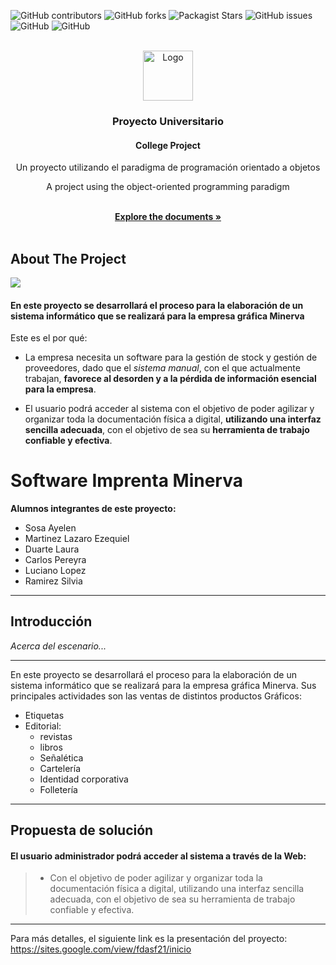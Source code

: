 ![GitHub contributors](https://img.shields.io/github/contributors/lazaroezequielmartinez/POO-2---INTEGRADOR?style=for-the-badge)
![GitHub forks](https://img.shields.io/github/forks/lazaroezequielmartinez/POO-2---INTEGRADOR?style=for-the-badge)
![Packagist Stars](https://img.shields.io/packagist/stars/lazaroezequielmartinez/POO-2---INTEGRADOR?style=for-the-badge)
![GitHub issues](https://img.shields.io/github/issues/lazaroezequielmartinez/POO-2---INTEGRADOR?style=for-the-badge)
![GitHub](https://img.shields.io/github/license/lazaroezequielmartinez/POO-2---INTEGRADOR?style=for-the-badge)
![GitHub](https://img.shields.io/badge/LinkedIn-0077B5?style=for-the-badge&logo=linkedin&logoColor=white)

<!-- PROJECT LOGO -->
<br />
<div align="center">
  <a href="https://github.com/lazaroezequielmartinez/POO-2---INTEGRADOR/blob/main/Imagenes/669948_html_code_coding_programming_web_icon.png">
    <img src="https://github.com/lazaroezequielmartinez/POO-2---INTEGRADOR/blob/main/Imagenes/669948_html_code_coding_programming_web_icon.png" alt="Logo" width="80" height="80">
  </a>

  <h3 align="center">Proyecto Universitario</h3>
  <h4 align="center">College Project</h4>

  <p align="center">  
    Un proyecto utilizando el paradigma de programación orientado a objetos
    <p align="center">A project using the object-oriented programming paradigm</p>
    <br />
    <a href="https://github.com/lazaroezequielmartinez/POO-2---INTEGRADOR"><strong>Explore the documents »</strong></a>
    <br />
    <br />
  </p>
</div>

## About The Project

<img src= "https://github.com/lazaroezequielmartinez/POO-2---INTEGRADOR/blob/main/Imagenes/Portada.jpg">

#### En este proyecto se desarrollará el proceso para la elaboración de un sistema informático que se realizará para la empresa gráfica Minerva

Este es el por qué:

* La empresa necesita un software para la gestión de stock y gestión de proveedores, dado que el *sistema manual*, con el que actualmente trabajan, **favorece al desorden y a la pérdida de información esencial para la empresa**.

* El usuario podrá acceder al sistema con el objetivo de poder agilizar y organizar toda la documentación física a digital, **utilizando una interfaz sencilla adecuada**, con el objetivo de sea su **herramienta de trabajo confiable y efectiva**.

# Software Imprenta Minerva

**Alumnos integrantes de este proyecto:**

- Sosa Ayelen
- Martinez Lazaro Ezequiel 
- Duarte Laura 
- Carlos Pereyra 
- Luciano Lopez 
- Ramirez Silvia

--- 

## Introducción


*Acerca del escenario...*

---

En este proyecto se desarrollará el proceso para la elaboración de un sistema informático que se realizará para la empresa gráfica Minerva.
Sus principales actividades son las ventas de distintos productos Gráficos:
    
- Etiquetas
- Editorial:
    - revistas
    - libros
    - Señalética
    - Cartelería
    - Identidad corporativa
    - Folletería

--- 

## Propuesta de solución

#### El usuario administrador podrá acceder al sistema a través de la Web:

> - Con el objetivo de poder agilizar y organizar toda la documentación física a digital, utilizando una interfaz sencilla adecuada, con el objetivo de sea su herramienta de trabajo confiable y efectiva.

---

Para más detalles, el siguiente link es la presentación  del proyecto: https://sites.google.com/view/fdasf21/inicio
